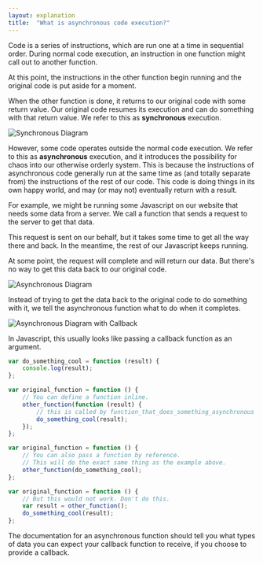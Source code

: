 ```yaml
---
layout: explanation
title:  "What is asynchronous code execution?"
---
```


Code is a series of instructions, which are run one at a time in sequential order. During normal code execution, an instruction in one function might call out to another function.

At this point, the instructions in the other function begin running and the original code is put aside for a moment.

When the other function is done, it returns to our original code with some return value. Our original code resumes its execution and can do something with that return value. We refer to this as **synchronous** execution.

![Synchronous Diagram]({{site.baseurl}}/assets/async/diagram_async_01.png)

However, some code operates outside the normal code execution. We refer to this as **asynchronous** execution, and it introduces the possibility for chaos into our otherwise orderly system. This is because the instructions of asynchronous code generally run at the same time as (and totally separate from) the instructions of the rest of our code. This code is doing things in its own happy world, and may (or may not) eventually return with a result.

For example, we might be running some Javascript on our website that needs some data from a server. We call a function that sends a request to the server to get that data.

This request is sent on our behalf, but it takes some time to get all the way there and back. In the meantime, the rest of our Javascript keeps running.

At some point, the request will complete and will return our data. But there's no way to get this data back to our original code.

![Asynchronous Diagram]({{site.baseurl}}/assets/async/diagram_async_02.png)

Instead of trying to get the data back to the original code to do something with it, we tell the asynchronous function what to do when it completes.

![Asynchronous Diagram with Callback]({{site.baseurl}}/assets/async/diagram_async_03.png)

In Javascript, this usually looks like passing a callback function as an argument.

```javascript
var do_something_cool = function (result) {
    console.log(result);
};

var original_function = function () {
    // You can define a function inline.
    other_function(function (result) {
        // this is called by function_that_does_something_asynchronous
        do_something_cool(result);
    });
};

var original_function = function () {
    // You can also pass a function by reference.
    // This will do the exact same thing as the example above.
    other_function(do_something_cool);
};

var original_function = function () {
    // But this would not work. Don't do this.
    var result = other_function();
    do_something_cool(result);
};
```

The documentation for an asynchronous function should tell you what types of data you can expect your callback function to receive, if you choose to provide a callback.